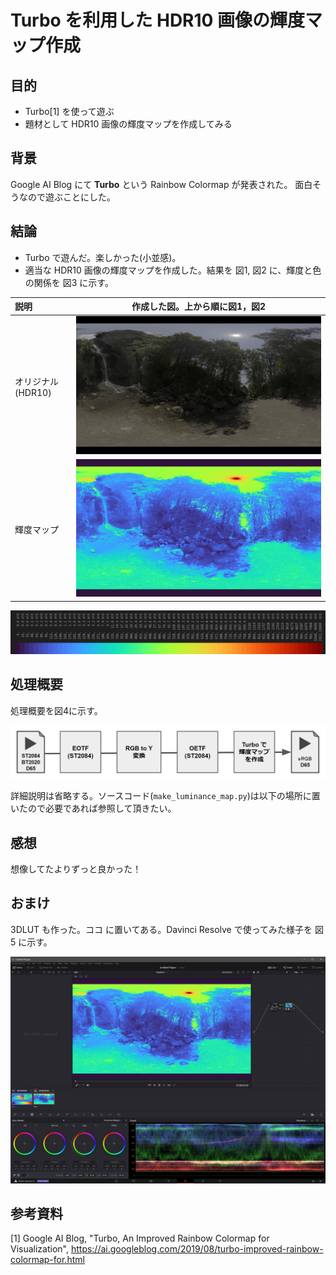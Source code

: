 # Turbo を利用した HDR10 画像の輝度マップ作成

## 目的

* Turbo[1] を使って遊ぶ
* 題材として HDR10 画像の輝度マップを作成してみる

## 背景

Google AI Blog にて **Turbo** という Rainbow Colormap が発表された。
面白そうなので遊ぶことにした。

## 結論

* Turbo で遊んだ。楽しかった(小並感)。
* 適当な HDR10 画像の輝度マップを作成した。結果を 図1, 図2 に、輝度と色の関係を 図3 に示す。

| 説明 | 作成した図。上から順に図1，図2|
|:----|:--------------------:|
|オリジナル(HDR10)|  ![zu1](./blog_img/sample_hdr_000.png)  |
|輝度マップ|  ![zu1](./blog_img/sample_hdr_000_turbo.png)  |

![zu3](./blog_img/luminance_and_color.png)

## 処理概要

処理概要を図4に示す。

![zu4](./blog_img/process_diagram.png)

詳細説明は省略する。ソースコード(```make_luminance_map.py```)は以下の場所に置いたので必要であれば参照して頂きたい。

## 感想

想像してたよりずっと良かった！

## おまけ

3DLUT も作った。ココ に置いてある。Davinci Resolve で使ってみた様子を 図5 に示す。

![zu5](./blog_img/apply_3dlut.png)

## 参考資料

[1] Google AI Blog, "Turbo, An Improved Rainbow Colormap for Visualization", https://ai.googleblog.com/2019/08/turbo-improved-rainbow-colormap-for.html
